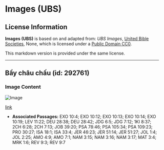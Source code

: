 # Images (UBS)

## License Information

**Images (UBS)** is based on and adapted from: _UBS Images_, [United Bible Societies](https://unitedbiblesocieties.org/), None, which is licensed under a [Public Domain CC0](https://creativecommons.org/public-domain/cc0/).

This markdown version is provided under the same license.



--------------------------------

## Bầy châu chấu (id: 292761)

### Image Content

![Image](https://cdn.aquifer.bible/aquifer-content/resources/Media/WEB-0608_locust_swarm.jpg)

[link](https://cdn.aquifer.bible/aquifer-content/resources/Media/WEB-0608_locust_swarm.jpg)

* **Associated Passages:** EXO 10:4; EXO 10:12; EXO 10:13; EXO 10:14; EXO 10:19; LEV 11:22; DEU 28:38; DEU 28:42; JDG 6:5; JDG 7:12; 1KI 8:37; 2CH 6:28; 2CH 7:13; JOB 39:20; PSA 78:46; PSA 105:34; PSA 109:23; PRO 30:27; ISA 18:1; ISA 33:4; JER 46:23; JER 51:14; JER 51:27; JOL 1:4; JOL 2:25; AMO 4:9; AMO 7:1; NAM 3:15; NAM 3:16; NAM 3:17; MAT 3:4; MRK 1:6; REV 9:3; REV 9:7

